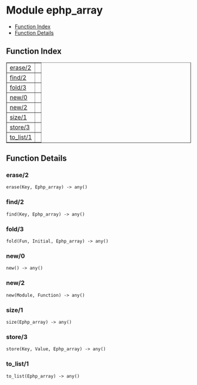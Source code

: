 

# Module ephp_array #
* [Function Index](#index)
* [Function Details](#functions)

<a name="index"></a>

## Function Index ##


<table width="100%" border="1" cellspacing="0" cellpadding="2" summary="function index"><tr><td valign="top"><a href="#erase-2">erase/2</a></td><td></td></tr><tr><td valign="top"><a href="#find-2">find/2</a></td><td></td></tr><tr><td valign="top"><a href="#fold-3">fold/3</a></td><td></td></tr><tr><td valign="top"><a href="#new-0">new/0</a></td><td></td></tr><tr><td valign="top"><a href="#new-2">new/2</a></td><td></td></tr><tr><td valign="top"><a href="#size-1">size/1</a></td><td></td></tr><tr><td valign="top"><a href="#store-3">store/3</a></td><td></td></tr><tr><td valign="top"><a href="#to_list-1">to_list/1</a></td><td></td></tr></table>


<a name="functions"></a>

## Function Details ##

<a name="erase-2"></a>

### erase/2 ###

`erase(Key, Ephp_array) -> any()`

<a name="find-2"></a>

### find/2 ###

`find(Key, Ephp_array) -> any()`

<a name="fold-3"></a>

### fold/3 ###

`fold(Fun, Initial, Ephp_array) -> any()`

<a name="new-0"></a>

### new/0 ###

`new() -> any()`

<a name="new-2"></a>

### new/2 ###

`new(Module, Function) -> any()`

<a name="size-1"></a>

### size/1 ###

`size(Ephp_array) -> any()`

<a name="store-3"></a>

### store/3 ###

`store(Key, Value, Ephp_array) -> any()`

<a name="to_list-1"></a>

### to_list/1 ###

`to_list(Ephp_array) -> any()`

